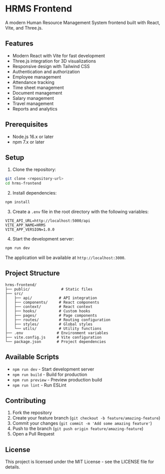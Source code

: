 # HRMS Frontend

A modern Human Resource Management System frontend built with React, Vite, and Three.js.

## Features

- Modern React with Vite for fast development
- Three.js integration for 3D visualizations
- Responsive design with Tailwind CSS
- Authentication and authorization
- Employee management
- Attendance tracking
- Time sheet management
- Document management
- Salary management
- Travel management
- Reports and analytics

## Prerequisites

- Node.js 16.x or later
- npm 7.x or later

## Setup

1. Clone the repository:
```bash
git clone <repository-url>
cd hrms-frontend
```

2. Install dependencies:
```bash
npm install
```

3. Create a `.env` file in the root directory with the following variables:
```env
VITE_API_URL=http://localhost:5000/api
VITE_APP_NAME=HRMS
VITE_APP_VERSION=1.0.0
```

4. Start the development server:
```bash
npm run dev
```

The application will be available at `http://localhost:3000`.

## Project Structure

```
hrms-frontend/
├── public/              # Static files
├── src/
│   ├── api/            # API integration
│   ├── components/     # React components
│   ├── context/        # React context
│   ├── hooks/          # Custom hooks
│   ├── pages/          # Page components
│   ├── routes/         # Routing configuration
│   ├── styles/         # Global styles
│   └── utils/          # Utility functions
├── .env               # Environment variables
├── vite.config.js     # Vite configuration
└── package.json       # Project dependencies
```

## Available Scripts

- `npm run dev` - Start development server
- `npm run build` - Build for production
- `npm run preview` - Preview production build
- `npm run lint` - Run ESLint

## Contributing

1. Fork the repository
2. Create your feature branch (`git checkout -b feature/amazing-feature`)
3. Commit your changes (`git commit -m 'Add some amazing feature'`)
4. Push to the branch (`git push origin feature/amazing-feature`)
5. Open a Pull Request

## License

This project is licensed under the MIT License - see the LICENSE file for details.
